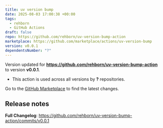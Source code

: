 ```yaml
---
title: uv version bump
date: 2025-08-03 17:00:38 +00:00
tags:
  - rehborn
  - GitHub Actions
draft: false
repo: https://github.com/rehborn/uv-version-bump-action
marketplace: https://github.com/marketplace/actions/uv-version-bump
version: v0.0.1
dependentsNumber: "?"
---
```



Version updated for **https://github.com/rehborn/uv-version-bump-action** to version **v0.0.1**.
- This action is used across all versions by **?** repositories.

Go to the [GitHub Marketplace](https://github.com/marketplace/actions/uv-version-bump) to find the latest changes.

## Release notes

**Full Changelog**: https://github.com/rehborn/uv-version-bump-action/commits/v0.0.1
